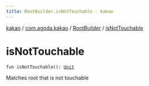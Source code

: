 ```yaml
---
title: RootBuilder.isNotTouchable - kakao
---
```


[kakao](../../index.html) / [com.agoda.kakao](../index.html) / [RootBuilder](index.html) / [isNotTouchable](.)

# isNotTouchable

`fun isNotTouchable(): `[`Unit`](https://kotlinlang.org/api/latest/jvm/stdlib/kotlin/-unit/index.html)

Matches root that is not touchable

